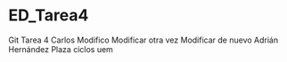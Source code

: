 # ED_Tarea4
Git Tarea 4
Carlos
Modifico
Modificar otra vez
Modificar de nuevo
Adrián Hernández Plaza
ciclos uem
